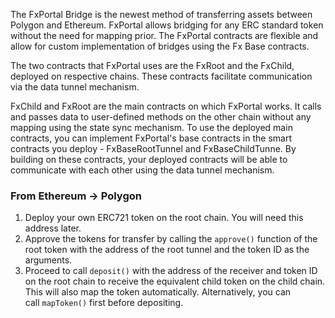 
The FxPortal Bridge is the newest method of transferring assets between Polygon and Ethereum. FxPortal allows bridging for any ERC standard token without the need for mapping prior. The FxPortal contracts are flexible and allow for custom implementation of bridges using the Fx Base contracts.

The two contracts that FxPortal uses are the FxRoot and the FxChild, deployed on respective chains. These contracts facilitate communication via the data tunnel mechanism.

FxChild and FxRoot are the main contracts on which FxPortal works. It calls and passes data to user-defined methods on the other chain without any mapping using the state sync mechanism. To use the deployed main contracts, you can implement FxPortal's base contracts in the smart contracts you deploy - FxBaseRootTunnel and FxBaseChildTunne. By building on these contracts, your deployed contracts will be able to communicate with each other using the data tunnel mechanism.


### From Ethereum → Polygon[​](https://wiki.polygon.technology/docs/pos/design/bridge/l1-l2-communication/fx-portal/#from-ethereum--polygon-1 "Direct link to from-ethereum--polygon-1")

1. Deploy your own ERC721 token on the root chain. You will need this address later.
2. Approve the tokens for transfer by calling the `approve()` function of the root token with the address of the root tunnel and the token ID as the arguments.
3. Proceed to call `deposit()` with the address of the receiver and token ID on the root chain to receive the equivalent child token on the child chain. This will also map the token automatically. Alternatively, you can call `mapToken()` first before depositing.